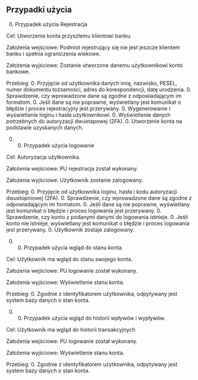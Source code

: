 ## Przypadki użycia

0. Przypadek użycia Rejestracja

Cel: Utworzenie konta przyszłemu klientowi banku.

Założenia wejściowe: Podmiot rejestrujący się nie jest jeszcze klientem
banku i spełnia ograniczenia wiekowe.

Założenia wyjściowe: Zostanie utworzone danemu użytkownikowi konto
bankowe.

Przebieg:
0. Przyjęcie od użytkownika danych imię, nazwisko, PESEL, numer dokumentu tożsamości, adres do korespondencji, datę urodzenia.
0. Sprawdzenie, czy wprowadzone dane są zgodne z odpowiadającym im formatom.
0. Jeśli dane są nie poprawne, wyświetlany jest komunikat o błędzie i proces rejestracyjny jest przerywany.
0. Wygenerowanie i wyświetlanie loginu i hasła użytkownikowi.
0. Wyświetlenie danych potrzebnych do autoryzacji dwuetapowej (2FA).
0. Utworzenie konta na podstawie uzyskanych danych.


0. 0. Przypadek użycia logowanie

Cel: Autoryzacja użytkownika.

Założenia wejściowe: PU rejestracja został wykonany.

Założenia wyjściowe: Użytkownik zostanie zalogowany.

Przebieg:
0. Przyjęcie od użytkownika loginu, hasła i kodu autoryzacji dwustopniowej (2FA).
0. Sprawdzenie, czy wprowadzone dane są zgodne z odpowiadającym im formatom.
0. Jeśli dane są nie poprawne, wyświetlany jest komunikat o błędzie i proces logowania jest przerywany.
0. Sprawdzenie, czy konto z podanymi danymi do logowania istnieje.
0. Jeśli konto nie istnieje, wyświetlany jest komunikat o błędzie i proces logowania jest przerywany.
0. Użytkownik zostaje zalogowany.



0. 0. Przypadek użycia wgląd do stanu konta.

Cel: Użytkownik ma wgląd do stanu swojego konta.

Założenia wejściowe: PU logowanie został wykonany.

Założenia wyjściowe: Wyświetlenie stanu konta.

Przebieg:
0. Zgodnie z identyfikatorem użytkownika, odpytywany jest system bazy
danych o stan konta.



0. 0. Przypadek użycia wgląd do historii wpływów i wypływów.

Cel: Użytkownik ma wgląd do historii transakcyjnych.

Założenia wejściowe: PU logowanie został wykonany.

Założenia wyjściowe: Wyświetlenie stanu konta.

Przebieg:
0. Zgodnie z identyfikatorem użytkownika, odpytywany jest system bazy
danych o stan konta.
